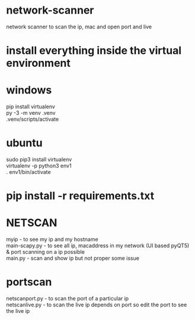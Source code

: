 # network-scanner
network scanner to scan the ip, mac and open port and live <br />

# install everything inside the virtual environment
# windows
pip install virtualenv <br />
py -3 -m venv .venv <br />
.venv/scripts/activate <br />

# ubuntu
sudo pip3 install virtualenv <br />
virtualenv -p python3 env1 <br />
. env1/bin/activate <br />

# pip install -r requirements.txt


# NETSCAN
myip - to see my ip and my hostname <br />
main-scapy.py - to see all ip, macaddress in my network (UI based pyQT5) & port scanning on a ip possible <br />
main.py - scan and show ip but not proper some issue <br />

# portscan
netscanport.py - to scan the port of a particular ip <br />
netscanlive.py - to scan the live ip depends on port so edit the port to see the live ip <br />

